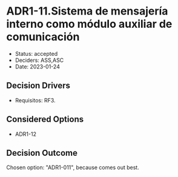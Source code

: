 # ADR1-11.Sistema de mensajería interno como módulo auxiliar de comunicación

* Status: accepted
* Deciders: ASS,ASC
* Date: 2023-01-24

## Decision Drivers

* Requisitos: RF3.

## Considered Options

* ADR1-12

## Decision Outcome

Chosen option: "ADR1-011", because comes out best.
